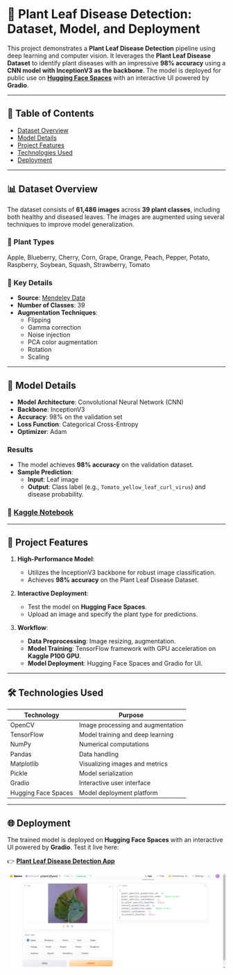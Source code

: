 # 🌿 Plant Leaf Disease Detection: Dataset, Model, and Deployment

This project demonstrates a **Plant Leaf Disease Detection** pipeline using deep learning and computer vision. It leverages the **Plant Leaf Disease Dataset** to identify plant diseases with an impressive **98% accuracy** using a **CNN model with InceptionV3 as the backbone**. The model is deployed for public use on [**Hugging Face Spaces**](https://huggingface.co/spaces/bhanusAI/plantifysol) with an interactive UI powered by **Gradio**.

---

## 📑 Table of Contents

- [Dataset Overview](#dataset-overview)
- [Model Details](#model-details)
- [Project Features](#project-features)
- [Technologies Used](#technologies-used)
- [Deployment](#deployment)

---

## 📊 Dataset Overview

The dataset consists of **61,486 images** across **39 plant classes**, including both healthy and diseased leaves. The images are augmented using several techniques to improve model generalization.

### 🌱 Plant Types
Apple, Blueberry, Cherry, Corn, Grape, Orange, Peach, Pepper, Potato, Raspberry, Soybean, Squash, Strawberry, Tomato  

### 🔑 Key Details
- **Source**: [Mendeley Data](https://data.mendeley.com/datasets/tywbtsjrjv/1)  
- **Number of Classes**: 39  
- **Augmentation Techniques**:
  - Flipping
  - Gamma correction
  - Noise injection
  - PCA color augmentation
  - Rotation
  - Scaling  

---

## 🧠 Model Details

- **Model Architecture**: Convolutional Neural Network (CNN)  
- **Backbone**: InceptionV3  
- **Accuracy**: 98% on the validation set  
- **Loss Function**: Categorical Cross-Entropy  
- **Optimizer**: Adam  

### Results
- The model achieves **98% accuracy** on the validation dataset.  
- **Sample Prediction**:
  - **Input**: Leaf image  
  - **Output**: Class label (e.g., `Tomato_yellow_leaf_curl_virus`) and disease probability.  

### 🔗 [Kaggle Notebook](https://www.kaggle.com/code/vbhanu5ai/leaf-disease-detection)

---

## 🚀 Project Features

1. **High-Performance Model**:
   - Utilizes the InceptionV3 backbone for robust image classification.
   - Achieves **98% accuracy** on the Plant Leaf Disease Dataset.

2. **Interactive Deployment**:
   - Test the model on **Hugging Face Spaces**.
   - Upload an image and specify the plant type for predictions.

3. **Workflow**:
   - **Data Preprocessing**: Image resizing, augmentation.
   - **Model Training**: TensorFlow framework with GPU acceleration on **Kaggle P100 GPU**.
   - **Model Deployment**: Hugging Face Spaces and Gradio for UI.

---

## 🛠️ Technologies Used

| **Technology**        | **Purpose**                        |
|------------------------|------------------------------------|
| OpenCV                 | Image processing and augmentation |
| TensorFlow             | Model training and deep learning  |
| NumPy                  | Numerical computations            |
| Pandas                 | Data handling                     |
| Matplotlib             | Visualizing images and metrics    |
| Pickle                 | Model serialization               |
| Gradio                 | Interactive user interface        |
| Hugging Face Spaces    | Model deployment platform         |

---

## 🌐 Deployment

The trained model is deployed on **Hugging Face Spaces** with an interactive UI powered by **Gradio**. Test it live here:  

👉 **[Plant Leaf Disease Detection App](https://huggingface.co/spaces/bhanusAI/plantifysol)**  

![Hugging Face Output](https://github.com/Vbhanusai/leaf-disease-detection/blob/main/images/hf_output.png?raw=true)
